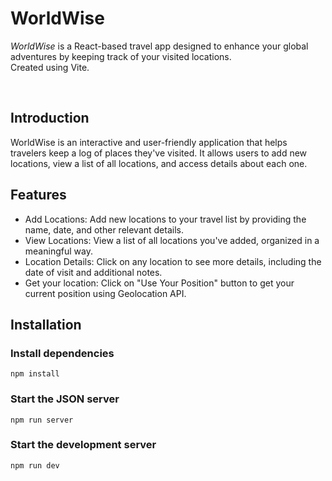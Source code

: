 # WorldWise

 *WorldWise* is a React-based travel app designed to enhance your global adventures by keeping track of your visited locations.
 <br />
 Created using Vite.
 
<br />

 ## Introduction

WorldWise is an interactive and user-friendly application that helps travelers keep a log of places they've visited. It allows users to add new locations, view a list of all locations, and access details about each one.

## Features

- Add Locations: Add new locations to your travel list by providing the name, date, and other relevant details.
- View Locations: View a list of all locations you've added, organized in a meaningful way.
- Location Details: Click on any location to see more details, including the date of visit and additional notes.
- Get your location: Click on "Use Your Position" button to get your current position using Geolocation API.

## Installation

### Install dependencies

```npm install```

### Start the JSON server

```npm run server```

### Start the development server

```npm run dev```
